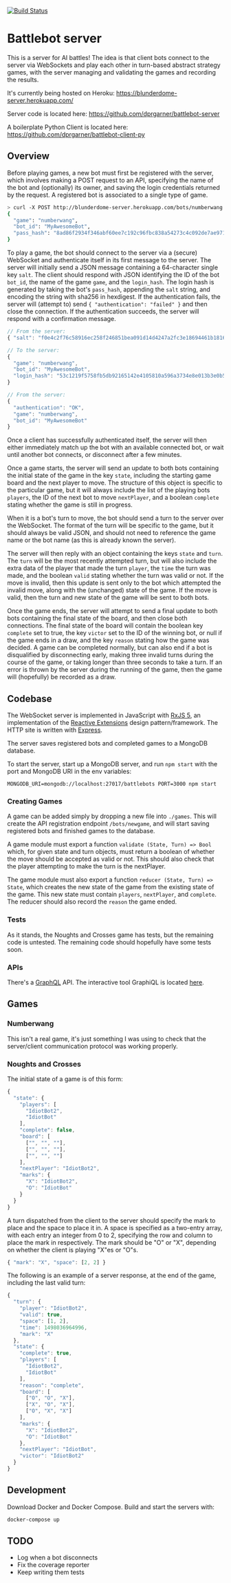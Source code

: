 [![Build Status](https://travis-ci.org/dprgarner/battlebot-server.svg?branch=master)](https://travis-ci.org/dprgarner/battlebot-server)

# Battlebot server

This is a server for AI battles! The idea is that client bots connect to the server via WebSockets and play each other in turn-based abstract strategy games, with the server managing and validating the games and recording the results.

It's currently being hosted on Heroku: https://blunderdome-server.herokuapp.com/

Server code is located here: https://github.com/dprgarner/battlebot-server

A boilerplate Python Client is located here: https://github.com/dprgarner/battlebot-client-py

## Overview

Before playing games, a new bot must first be registered with the server, which involves making a POST request to an API, specifying the name of the bot and (optionally) its owner, and saving the login credentials returned by the request. A registered bot is associated to a single type of game.

```bash
> curl -X POST http://blunderdome-server.herokuapp.com/bots/numberwang -H "Content-Type: application/json" -d '{ "bot_id": "MyAwesomeBot", "owner": "David" }'
{
  "game": "numberwang",
  "bot_id": "MyAwesomeBot",
  "pass_hash": "8ad86f2934f346abf60ee7c192c96fbc838a54273c4c092de7ae97153b84d934"
}
```

To play a game, the bot should connect to the server via a (secure) WebSocket and authenticate itself in its first message to the server. The server will initially send a JSON message containing a 64-character single key `salt`. The client should respond with JSON identifying the ID of the bot `bot_id`, the name of the game `game`, and the `login_hash`. The login hash is generated by taking the bot's `pass_hash`, appending the `salt` string, and encoding the string with sha256 in hexdigest. If the authentication fails, the server will (attempt to) send `{ "authentication": "failed" }` and then close the connection. If the authentication succeeds, the server will respond with a confirmation message.

```javascript
// From the server:
{ "salt": "f0e4c2f76c58916ec258f246851bea091d14d4247a2fc3e18694461b1816e13b" }

// To the server:
{
  "game": "numberwang",
  "bot_id": "MyAwesomeBot",
  "login_hash": "53c1219f5758fb5db92165142e4105810a596a3734e8e013b3e0b5ebc440312c"
}

// From the server:
{
  "authentication": "OK",
  "game": "numberwang",
  "bot_id": "MyAwesomeBot"
}
```

Once a client has successfully authenticated itself, the server will then either immediately match up the bot with an available connected bot, or wait until another bot connects, or disconnect after a few minutes.

Once a game starts, the server will send an update to both bots containing the initial state of the game in the key `state`, including the starting game board and the next player to move. The structure of this object is specific to the particular game, but it will always include the list of the playing bots `players`, the ID of the next bot to move `nextPlayer`, and a boolean `complete` stating whether the game is still in progress.

When it is a bot's turn to move, the bot should send a turn to the server over the WebSocket. The format of the turn will be specific to the game, but it should always be valid JSON, and should not need to reference the game name or the bot name (as this is already known the server).

The server will then reply with an object containing the keys `state` and `turn`. The `turn` will be the most recently attempted turn, but will also include the extra data of the player that made the turn `player`, the `time` the turn was made, and the boolean `valid` stating whether the turn was valid or not. If the move is invalid, then this update is sent only to the bot which attempted the invalid move, along with the (unchanged) state of the game. If the move is valid, then the turn and new state of the game will be sent to both bots.

Once the game ends, the server will attempt to send a final update to both bots containing the final state of the board, and then close both connections. The final state of the board will contain the boolean key `complete` set to true, the key `victor` set to the ID of the winning bot, or null if the game ends in a draw, and the key `reason` stating how the game was decided. A game can be completed normally, but can also end if a bot is disqualified by disconnecting early, making three invalid turns during the course of the game, or taking longer than three seconds to take a turn. If an error is thrown by the server during the running of the game, then the game will (hopefully) be recorded as a draw.

## Codebase

The WebSocket server is implemented in JavaScript with [RxJS 5](https://github.com/ReactiveX/rxjs), an implementation of the [Reactive Extensions](http://reactivex.io/) design pattern/framework. The HTTP site is written with [Express](https://expressjs.com/).

The server saves registered bots and completed games to a MongoDB database.

To start the server, start up a MongoDB server, and run `npm start` with the port and MongoDB URI in the env variables:
```
MONGODB_URI=mongodb://localhost:27017/battlebots PORT=3000 npm start
```

### Creating Games
A game can be added simply by dropping a new file into `./games`. This will create the API registration endpoint `/bots/newgame`, and will start saving registered bots and finished games to the database.

A game module must export a function `validate (State, Turn) => Bool` which, for given state and turn objects, must return a boolean of whether the move should be accepted as valid or not. This should also check that the player attempting to make the turn is the nextPlayer.

The game module must also export a function `reducer (State, Turn) => State`, which creates the new state of the game from the existing state of the game. This new state must contain `players`, `nextPlayer`, and `complete`. The reducer should also record the `reason` the game ended.

### Tests
As it stands, the Noughts and Crosses game has tests, but the remaining code is untested. The remaining code should hopefully have some tests soon.

### APIs

There's a [GraphQL](http://graphql.org/learn/) API. 
The interactive tool GraphiQL is located [here](https://blunderdome-server.herokuapp.com/graphql?query%3D%2523%2520Welcome%2520to%2520GraphiQL%250A%2523%250A%2523%2520GraphiQL%2520is%2520an%2520in-browser%2520tool%2520for%2520writing%252C%2520validating%252C%2520and%250A%2523%2520testing%2520GraphQL%2520queries.%250A%2523%250A%2523%2520Type%2520queries%2520into%2520this%2520side%2520of%2520the%2520screen%252C%2520and%2520you%2520will%2520see%2520intelligent%250A%2523%2520typeaheads%2520aware%2520of%2520the%2520current%2520GraphQL%2520type%2520schema%2520and%2520live%2520syntax%2520and%250A%2523%2520validation%2520errors%2520highlighted%2520within%2520the%2520text.%250A%2523%250A%2523%2520GraphQL%2520queries%2520typically%2520start%2520with%2520a%2520%2522%257B%2522%2520character.%2520Lines%2520that%2520starts%250A%2523%2520with%2520a%2520%2523%2520are%2520ignored.%250A%2523%250A%2523%2520An%2520example%2520GraphQL%2520query%2520might%2520look%2520like%253A%250A%2523%250A%2523%2520%2520%2520%2520%2520%257B%250A%2523%2520%2520%2520%2520%2520%2520%2520field%28arg%253A%2520%2522value%2522%29%2520%257B%250A%2523%2520%2520%2520%2520%2520%2520%2520%2520%2520subField%250A%2523%2520%2520%2520%2520%2520%2520%2520%257D%250A%2523%2520%2520%2520%2520%2520%257D%250A%2523%250A%2523%2520Keyboard%2520shortcuts%253A%250A%2523%250A%2523%2520%2520%2520%2520%2520%2520%2520Run%2520Query%253A%2520%2520Ctrl-Enter%2520%28or%2520press%2520the%2520play%2520button%2520above%29%250A%2523%250A%2523%2520%2520%2520Auto%2520Complete%253A%2520%2520Ctrl-Space%2520%28or%2520just%2520start%2520typing%29%250A%2523%250A%2523%250A%2523%2520Also%252C%2520there%2527s%2520a%2520bug%2520where%2520the%2520query%2520fails%2520when%2520this%2520page%2520is%2520loaded%2520via%2520a%2520direct%2520link.%2520%250A%2523%2520Adding%2520and%2520removing%2520some%2520whitespace%2520and%2520running%2520the%2520query%2520again%2520fixes%2520this.%250A%250A%257B%250A%2520%2520gameType%28name%253A%2520%2522noughtsandcrosses%2522%29%2520%257B%250A%2520%2520%2520%2520name%250A%250A%2520%2520%2520%2520contest%28name%253A%2520%2522blunderdome%2522%29%2520%257B%250A%2520%2520%2520%2520%2520%2520name%250A%250A%2520%2520%2520%2520%2520%2520games%28filters%253A%2520%257Bplayers%253A%2520%255B%2522IdiotBot%2522%252C%2520%2522ExpertBot%2522%255D%257D%29%2520%257B%250A%2520%2520%2520%2520%2520%2520%2520%2520...%2520on%2520NoughtsAndCrosses%2520%257B%250A%2520%2520%2520%2520%2520%2520%2520%2520%2520%2520victor%2520%257B%250A%2520%2520%2520%2520%2520%2520%2520%2520%2520%2520%2520%2520id%250A%2520%2520%2520%2520%2520%2520%2520%2520%2520%2520%257D%250A%2520%2520%2520%2520%2520%2520%2520%2520%2520%2520reason%250A%2520%2520%2520%2520%2520%2520%2520%2520%257D%250A%2520%2520%2520%2520%2520%2520%257D%250A%250A%2520%2520%2520%2520%2520%2520ambitious%253A%2520rankings%2520%257B%250A%2520%2520%2520%2520%2520%2520%2520%2520bot%2520%257B%250A%2520%2520%2520%2520%2520%2520%2520%2520%2520%2520id%250A%2520%2520%2520%2520%2520%2520%2520%2520%257D%250A%2520%2520%2520%2520%2520%2520%2520%2520score%250A%2520%2520%2520%2520%2520%2520%2520%2520wins%250A%2520%2520%2520%2520%2520%2520%2520%2520draws%250A%2520%2520%2520%2520%2520%2520%2520%2520losses%250A%2520%2520%2520%2520%2520%2520%257D%250A%2520%2520%2520%2520%2520%2520%250A%2520%2520%2520%2520%2520%2520balanced%253A%2520rankings%28method%253A%2520%2522balanced%2522%29%2520%257B%250A%2520%2520%2520%2520%2520%2520%2520%2520bot%2520%257B%250A%2520%2520%2520%2520%2520%2520%2520%2520%2520%2520id%250A%2520%2520%2520%2520%2520%2520%2520%2520%257D%250A%2520%2520%2520%2520%2520%2520%2520%2520score%250A%2520%2520%2520%2520%2520%2520%257D%250A%2520%2520%2520%2520%2520%2520%250A%2520%2520%2520%2520%2520%2520punitive%253A%2520rankings%28method%253A%2520%2522punitive%2522%29%2520%257B%250A%2520%2520%2520%2520%2520%2520%2520%2520bot%2520%257B%250A%2520%2520%2520%2520%2520%2520%2520%2520%2520%2520id%250A%2520%2520%2520%2520%2520%2520%2520%2520%257D%250A%2520%2520%2520%2520%2520%2520%2520%2520score%250A%2520%2520%2520%2520%2520%2520%257D%250A%2520%2520%2520%2520%257D%250A%2520%2520%257D%250A%257D%26operationName%3Dnull).

## Games

### Numberwang

This isn't a real game, it's just something I was using to check that the
server/client communication protocol was working properly.

### Noughts and Crosses

The initial state of a game is of this form:
```javascript
{
  "state": {
    "players": [
      "IdiotBot2",
      "IdiotBot"
    ],
    "complete": false,
    "board": [
      ["", "", ""],
      ["", "", ""],
      ["", "", ""]
    ],
    "nextPlayer": "IdiotBot2",
    "marks": {
      "X": "IdiotBot2",
      "O": "IdiotBot"
    }
  }
}
```

A turn dispatched from the client to the server should specify the mark to place and the space to place it in. A space is specified as a two-entry array, with each entry an integer from 0 to 2, specifying the row and column to place the mark in respectively.  The mark should be "O" or "X", depending on whether the client is playing "X"es or "O"s.

```javascript
{ "mark": "X", "space": [2, 2] }
```

The following is an example of a server response, at the end of the game,
including the last valid turn:

```javascript
{
  "turn": {
    "player": "IdiotBot2",
    "valid": true,
    "space": [1, 2],
    "time": 1498036964996,
    "mark": "X"
  },
  "state": {
    "complete": true,
    "players": [
      "IdiotBot2",
      "IdiotBot"
    ],
    "reason": "complete",
    "board": [
      ["O", "O", "X"],
      ["X", "O", "X"],
      ["O", "X", "X"]
    ],
    "marks": {
      "X": "IdiotBot2",
      "O": "IdiotBot"
    },
    "nextPlayer": "IdiotBot",
    "victor": "IdiotBot2"
  }
}
```

## Development

Download Docker and Docker Compose. Build and start the servers with:

```bash
docker-compose up
```

## TODO

- Log when a bot disconnects
- Fix the coverage reporter
- Keep writing them tests
